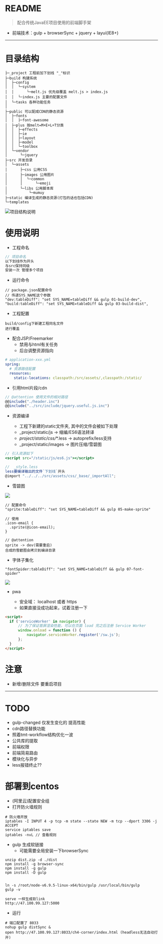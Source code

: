# README

> 配合传统JavaEE项目使用的前端脚手架

- 前端技术：gulp + browserSync + jquery + layui(IE8+)

---

    
# 目录结构

```
├─_project 工程前加下划线 "_"标识
├─build 构建系统
│  ├─config
│  │  └─system 
│  │      └─melt.js 优先级覆盖 melt.js > index.js
│  │  └─index.js 主要的配置文件
│  └─tasks 各种功能任务
│  
├─public 可以配成CDN的静态资源
│  ├─fonts
│  │  ├─font-awesome
│  ├─plus 按melt=M+E+L+T分类
│  │  ├─effects
│  │  ├─ie
│  │  ├─layout
│  │  ├─model
│  │  └─toolbox
│  └─vendor
│      └─jquery
├─src 开发目录
│  └─assets
│      ├─css 公用CSS
│      ├─images 公用图片
│      │  └─common
│      │      └─emoji
│      └─libs 公用脚本库
│          └─mumuy
├─static 编译生成的静态资源(打包的话也包括CDN)
└─templates
```  

![项目结构说明](__doc/category.png)  

# 使用说明

- 工程命名
    
```js 
// 项目命名
以下划线作为开头
与src保持同级
安装一次 管理多个项目
```

- 运行命令

```shell
// package.json配置命令 
// 传递SYS_NAME这个参数
"dev:tableDiff": "set SYS_NAME=tableDiff && gulp 01-build-dev",
"build:tableDiff": "set SYS_NAME=tableDiff && gulp 03-build-dist",
```

- 工程配置

```
build/config下新建工程同名文件
进行覆盖
```

- 配合JSP/Freemarker
    - 禁用与html有关任务
    - 后台调整资源指向
    
```yml
# application-xxx.yml
spring:
  # 资源路径配置
  resources:
    static-locations: classpath:/src/assets/,classpath:/static/
```     

- 引用html片段/cdn 

```js
// @attention 使用文件的相对路径 
@@include("./header.inc")
@@include("../src/include/jquery.useful.js.inc")
```

- 资源编译

    - 工程下新建的static文件夹, 其中的文件会被如下处理
    - _project/static/js     -> 缩编/ES6语法转译
    - _project/static/css/_*.less -> autoprefix/less支持
    - _project/static/images -> 图片压缩/雪碧图
    
```jsx
// 引入资源如下 
<script src="/static/js/es6.js"></script>

//  _style.less
less要编译输出的文件`下划线`开头
@import "../../../src/assets/css/_base/_importAll";
```

- 雪碧图

![](__doc/how-to-use-sprite.png)    


```
// 配置命令
"sprite:tableDiff": "set SYS_NAME=tableDiff && gulp 05-make-sprite"

// 使用
.icon-email {
  .sprite(@icon-email);
}

// @attention
sprite -> dev(需要重启)
合成的雪碧图会拷贝到编译目录
```   

- 字体子集化

```
"fontSpider:tableDiff": "set SYS_NAME=tableDiff && gulp 07-font-spider"
```

![](__doc/how-to-use-font.png) 
    
- pwa

    - 安全域： localhost 或者 https
    - 如果直接没成功起来，试着注册一下

```html
<script>
  if ('serviceWorker' in navigator) {
      // 为了保证首屏渲染性能，可以在页面 load 完之后注册 Service Worker
      window.onload = function () {
          navigator.serviceWorker.register('/sw.js');
      };
  }
</script>
```


# 注意

- 新增/删除文件 要重启项目

---

# TODO

- gulp-changed 仅发生变化的 提高性能
- cdn路径替换功能
- 照着tmt-workflow结构优化一波
- 公共库的提取
- 前端权限
- 前端简易路由
- 模块化与异步
- less报错终止??    

# 部署到centos

- (阿里云)配置安全组
- 打开防火墙规则

```shell 
# 防火墙开放
iptables -I INPUT 4 -p tcp -m state --state NEW -m tcp --dport 3306 -j ACCEPT
service iptables save
iptables -nvL // 查看规则
```

- gulp 生成软链接 
    - 可能需要全局安装一下browserSync

```shell
unzip dist.zip -d ./dist
npm install -g browser-sync
npm install -g gulp
npm install -D gulp


ln -s /root/node-v6.9.5-linux-x64/bin/gulp /usr/local/bin/gulp
gulp -v

serve 一样生成软link
http://47.100.99.127:5000
```

- 运行

```shell
# 端口配置了 8033
nohup gulp distSync &
open http://47.100.99.127:8033/ch4-corner/index.html (headless无法自动打开)
```
